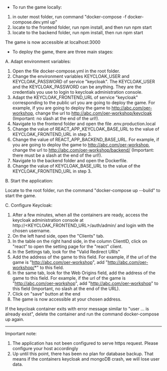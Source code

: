 - To run the game locally:

1. in outer most folder, run command "docker-compose -f docker-compose.dev.yml up"
2. locate to the frontend folder, run npm install, and then run npm start
3. locate to the backend folder, run npm install, then run npm start

The game is now accessible at localhost:3000

- To deploy the game, there are three main stages:

A. Adapt environment variables:

1. Open the file docker-compose.yml in the root folder.
2. Change the environment variables KEYCLOAK_USER and KEYCLOAK_PASSWORD of service "keycloak". The KEYCLOAK_USER and the KEYCLOAK_PASSWORD can be anything. They are the credentials you use to login to keycloak administration console.
3. Adapt the KEYCLOAK_FRONTEND_URL of service "keycloak" corresponding to the public url you are going to deploy the game. For example, if you are going to deploy the game to http://abc.com/oer-workshop, change the url to http://abc.com/oer-workshop/keycloak (Important: no slash at the end of the url!).
4. Navigate to the frontend folder and open the file .env.production.local
5. Change the value of REACT_APP_KEYCLOAK_BASE_URL to the value of KEYCLOAK_FRONTEND_URL in step 3.
6. Change the value of REACT_APP_BACKEND_BASE_URL. For example, if you are going to deploy the game to http://abc.com/oer-workshop, change the url to http://abc.com/oer-workshop/backend/ (Important: there must be a slash at the end of the url!).
6. Navigate to the backend folder and open the Dockerfile.
7. Change the value of KEYCLOAK_BASE_URL to the value of the KEYCLOAK_FRONTEND_URL in step 3.

B. Start the application:

Locate to the root folder, run the command "docker-compose up --build" to start the game.

C. Configure Keycloak:
1. After a few minutes, when all the containers are ready, access the keycloak administration console at  http://<KEYCLOAK_FRONTEND_URL>/auth/admin/ and login with the chosen username.
2. On the left hand side, open the "Clients" tab.
3. In the table on the right hand side, in the column ClientID, click on "react"  to open the setting page for the "react" client.
4. In the Settings tab, look for the "Valid Redirect URIs"
5. Add the address of the game to this field. For example, if the url of the game is "http://abc.com/oer-workshop", add "http://abc.com/oer-workshop/*" to this field.
6. In the same tab, look for the Web Origins field, add the address of the game to this field. For example, if the url of the game is "http://abc.com/oer-workshop", add "http://abc.com/oer-workshop" to this field (Important, no slash at the end of the URL).
7. Click on "save" button at the end
8. The game is now accessible at your chosen address.

If the keycloak container exits with error message similar to "user ... is already exist", delete the container and run the command docker-compose up again.

*******************************************************************************
Important note:
1. The application has not been configured to serve https request. Please configure your host accordingly
2. Up until this point, there has been no plan for database backup. That means if the containers keycloak and mongoDB crash, we will lose user data.
